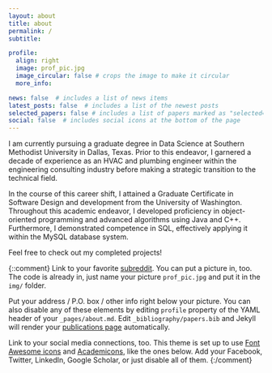 ```yaml
---
layout: about
title: about
permalink: /
subtitle:

profile:
  align: right
  image: prof_pic.jpg
  image_circular: false # crops the image to make it circular
  more_info: 

news: false  # includes a list of news items
latest_posts: false  # includes a list of the newest posts
selected_papers: false # includes a list of papers marked as "selected={true}"
social: false  # includes social icons at the bottom of the page
---
```


I am currently pursuing a graduate degree in Data Science at Southern Methodist University in Dallas, Texas. Prior to this endeavor, I garnered a decade of experience as an HVAC and plumbing engineer within the engineering consulting industry before making a strategic transition to the technical field.  

In the course of this career shift, I attained a Graduate Certificate in Software Design and development from the University of Washington. Throughout this academic endeavor, I developed proficiency in object-oriented programming and advanced algorithms using Java and C++. Furthermore, I demonstrated competence in SQL, effectively applying it within the MySQL database system.  

Feel free to check out my completed projects!  

  
{::comment}
Link to your favorite [subreddit](http://reddit.com). You can put a picture in, too. The code is already in, just name your picture `prof_pic.jpg` and put it in the `img/` folder.

Put your address / P.O. box / other info right below your picture. You can also disable any of these elements by editing `profile` property of the YAML header of your `_pages/about.md`. Edit `_bibliography/papers.bib` and Jekyll will render your [publications page](/al-folio/publications/) automatically.

Link to your social media connections, too. This theme is set up to use [Font Awesome icons](https://fontawesome.com/) and [Academicons](https://jpswalsh.github.io/academicons/), like the ones below. Add your Facebook, Twitter, LinkedIn, Google Scholar, or just disable all of them.
{:/comment}
